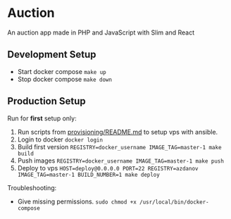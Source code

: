# Auction

An auction app made in PHP and JavaScript with Slim and React

## Development Setup

- Start docker compose `make up`
- Stop docker compose `make down`

## Production Setup

Run for **first** setup only:

1. Run scripts from [provisioning/README.md](./provisioning/README.md) to setup vps with ansible.
2. Login to docker `docker login`
3. Build first version `REGISTRY=docker_username IMAGE_TAG=master-1 make build`
4. Push images `REGISTRY=docker_username IMAGE_TAG=master-1 make push`
5. Deploy to vps `HOST=deploy@0.0.0.0 PORT=22 REGISTRY=azdanov IMAGE_TAG=master-1 BUILD_NUMBER=1 make deploy`

Troubleshooting:
- Give missing permissions. `sudo chmod +x /usr/local/bin/docker-compose`